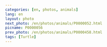 ```yaml
---
categories: [en, photos, animals]
lang: en
layout: photo
next_photo: /en/photos/animals/P0000052.html
picname: P0000056
prev_photo: /en/photos/animals/P0000458.html
tags: [Turtle]
---
```

